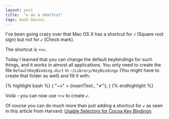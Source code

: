```yaml
---
layout: post
title:  "✔ as a shortcut"
tags: bash macosx
---
```


I've been going crazy over that Mac OS X has a shortcut for `√` (Square root sign) but not for `✔` (Check mark).

The shortcut is `⌥+v`.

Today I learned that you can change the default keybindings for such things, and it works in almost all applications. You only need to create the file `DefaultKeyBinding.dict` in `~/Library/KeyBindings` (You might have to create that folder as well) and fill it with:

{% highlight bash %}
{
  "~v" = (insertText:, "✔");
}
{% endhighlight %}

Voilà - you can now use `⌥+v` to create `✔`.

Of course you can do much more than just adding a shortcut for `✔` as seen in this article from Harvard: [Usable Selectors for Cocoa Key Bindings](http://www.hcs.harvard.edu/~jrus/Site/selectors.html)
